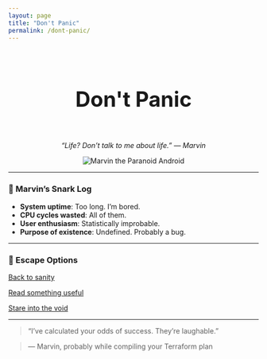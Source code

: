 ```yaml
---
layout: page
title: "Don't Panic"
permalink: /dont-panic/
---
```




<div style="text-align:center;">

&nbsp; <h1 style="font-size:3em;">Don't Panic</h1>

&nbsp; <p style="font-style:italic;">“Life? Don’t talk to me about life.” — Marvin</p>

![Marvin the Paranoid Android](/assets/images/marvin.jpg)


</div>



---



### 🧠 Marvin’s Snark Log


- **System uptime**: Too long. I’m bored.
- **CPU cycles wasted**: All of them.
- **User enthusiasm**: Statistically improbable.
- **Purpose of existence**: Undefined. Probably a bug.




---



### 🧭 Escape Options



[Back to sanity](/)  

[Read something useful](https://jpskelly.github.io/projects)  

[Stare into the void](https://www.youtube.com/watch?v=ojyd8o9U3H8)



---



> “I’ve calculated your odds of success. They’re laughable.”  

> — Marvin, probably while compiling your Terraform plan



